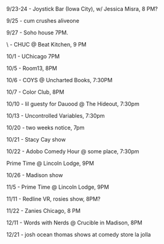 9/23-24 - Joystick Bar (Iowa City), w/ Jessica Misra, 8 PM?

9/25 - cum crushes aliveone

9/27 - Soho house 7PM.

\ - CHUC @ Beat Kitchen, 9 PM

10/1 - UChicago 7PM

10/5 - Room13, 8PM

10/6 - COYS @ Uncharted Books, 7:30PM

10/7 - Color Club, 8PM

10/10 - lil guesty for Dauood @ The Hideout, 7:30pm

10/13 - Uncontrolled Variables, 7:30pm

10/20 - two weeks notice, 7pm

10/21 - Stacy Cay show

10/22 - Adobo Comedy Hour @ some place, 7:30pm

Prime Time @ Lincoln Lodge, 9PM

10/26 - Madison show

11/5 - Prime Time @ Lincoln Lodge, 9PM

11/11 - Redline VR, rosies show, 8PM?

11/22 - Zanies Chicago, 8 PM

12/11 - Words with Nerds @ Crucible in Madison, 8PM

12/21 - josh ocean thomas shows at comedy store la jolla

